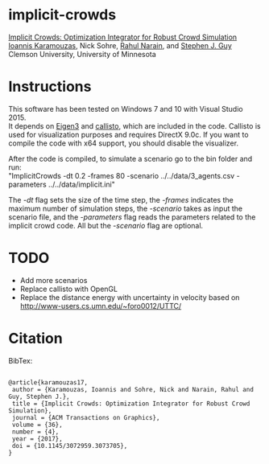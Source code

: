 # implicit-crowds

[Implicit Crowds: Optimization Integrator for Robust Crowd Simulation](http://people.cs.clemson.edu/~ioannis/implicit-crowds/)<br />
[Ioannis Karamouzas](http://people.cs.clemson.edu/~ioannis/
), Nick Sohre, [Rahul Narain](rahul.narain.name/), and [Stephen J. Guy](www-users.cs.umn.edu/~sjguy/
)<br/>
Clemson University, University of Minnesota

# Instructions
This software has been tested on Windows 7 and 10 with Visual Studio 2015. <br/>
It depends on [Eigen3](eigen.tuxfamily.org/) and [callisto](www.nieuwenhuisen.nl/callisto/), 
which are included in the code. Callisto is used for visualization purposes and requires DirectX 9.0c. 
If you want to compile the code with x64 support, you should disable the visualizer. <br/>

After the code is compiled, to simulate a scenario go to the bin folder and run:</br>
"ImplicitCrowds -dt 0.2 -frames 80 -scenario ../../data/3_agents.csv -parameters ../../data/implicit.ini" <br/>

The *-dt* flag sets the size of the time step, the *-frames* indicates the maximum number of simulation steps, 
the *-scenario* takes as input the scenario file, and the *-parameters* flag reads the parameters related to the implicit crowd code. 
All but the *-scenario* flag are optional.

# TODO
* Add more scenarios
* Replace callisto with OpenGL
* Replace the distance energy with uncertainty in velocity based on http://www-users.cs.umn.edu/~foro0012/UTTC/


# Citation
<p>BibTex:</p>
<pre><code>
@article{karamouzas17,
 author = {Karamouzas, Ioannis and Sohre, Nick and Narain, Rahul and Guy, Stephen J.},
 title = {Implicit Crowds: Optimization Integrator for Robust Crowd Simulation},
 journal = {ACM Transactions on Graphics},
 volume = {36},
 number = {4},
 year = {2017},
 doi = {10.1145/3072959.3073705},
} 
</code></pre>
